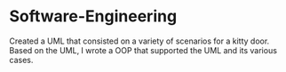 # Software-Engineering
Created a UML that consisted on a variety of scenarios for a kitty door. Based on the UML, I wrote a OOP that supported the UML and its various cases. 
